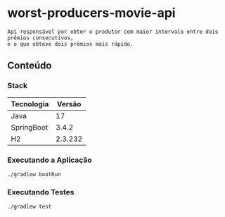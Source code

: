 # worst-producers-movie-api

    Api responsável por obter o produtor com maior intervalo entre dois prêmios consecutivos,
    e o que obteve dois prêmios mais rápido.

## Conteúdo

### Stack

| Tecnologia        | Versão |
| ---               | -------|
| Java              | 17     |
| SpringBoot        | 3.4.2  |
| H2                | 2.3.232|

### Executando a Aplicação
    
    ./gradlew bootRun

### Executando Testes

    ./gradlew test
